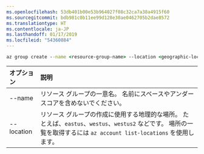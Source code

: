 ```yaml
---
ms.openlocfilehash: 53db401b00e53b964027f08c32ca7a38a4915f60
ms.sourcegitcommit: bdb981c0b11ee99d128e30ae0462705b2dae8572
ms.translationtype: HT
ms.contentlocale: ja-JP
ms.lasthandoff: 01/17/2019
ms.locfileid: "54360884"
---
```

```cmd
az group create --name <resource-group-name> --location <geographic-location> --verbose
```

| オプション | 説明 |
|:---|:---|
| --name | リソース グループの一意名。 名前にスペースやアンダースコアを含めないでください。 |
| --location | リソース グループの作成に使用する地理的な場所。 たとえば、`eastus`、`westus`、`westus2` などです。 場所の一覧を取得するには `az account list-locations` を使用します。 |